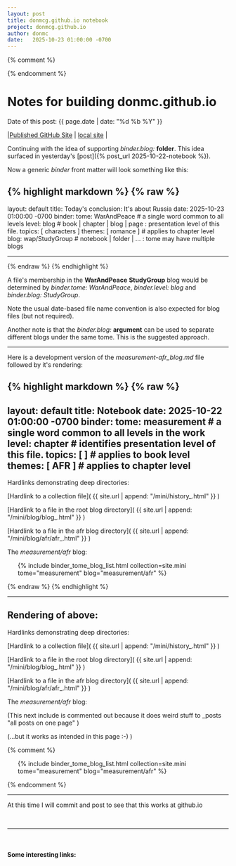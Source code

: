 ```yaml
---
layout: post
title: donmcg.github.io notebook 
project: donmcg.github.io
author: donmc
date:   2025-10-23 01:00:00 -0700
---
```


{% comment %}
<head>
    <script type="text/javascript" async
      src="https://cdnjs.cloudflare.com/ajax/libs/mathjax/2.7.7/MathJax.js?config=TeX-MML-AM_CHTML">
    </script>
</head>
{% endcomment %}

# Notes for building donmc.github.io
Date of this post: {{ page.date | date: "%d %b %Y" }}

|[Published GitHub Site](https://donmcg.github.io) | [local site](http://localhost:4000) |

Continuing with the idea of supporting *binder.blog:* **folder**.
This idea surfaced in yesterday's [post]({% post_url 2025-10-22-notebook %}).

Now a generic *binder* front matter will look something like this:

{% highlight markdown %}
{% raw %}
---
layout: default
title: Today's conclusion: It's about Russia
date:   2025-10-23 01:00:00 -0700
binder:
  tome:  WarAndPeace  # a single word common to all levels
  level: blog # book | chapter | blog | page : presentation level of this file.
  topics: [ characters ]
  themes: [ romance ] # applies to chapter level
  blog: wap/StudyGroup # notebook | folder | ... : tome may have multiple blogs 

---
{% endraw %}
{% endhighlight %}

A file's membership in the **WarAndPeace** **StudyGroup** blog
would be determined by *binder.tome: WarAndPeace*, *binder.level: blog* and
*binder.blog: StudyGroup*.

Note the usual date-based file name convention is also expected for blog files
(but not required).

Another note is that the *binder.blog:* **argument** can be used to 
separate different blogs under the same tome.  This is the suggested approach.

---

Here is a development version of the *measurement-afr_blog.md* file followed
by it's rendering:

{% highlight markdown %}
{% raw %}
---
layout: default
title: Notebook
date:   2025-10-22 01:00:00 -0700
binder:
  tome:  measurement  # a single word common to all levels in the work 
  level: chapter # identifies presentation level of this file.
  topics: [ ] # applies to book level
  themes: [ AFR ] # applies to chapter level
---

Hardlinks demonstrating deep directories:

[Hardlink to a collection file]( {{ site.url | append: "/mini/history_.html" }} )

[Hardlink to a file in the root blog directory]( {{ site.url | append: "/mini/blog/blog_.html" }} )

[Hardlink to a file in the afr blog directory]( {{ site.url | append: "/mini/blog/afr/afr_.html" }} )

The *measurement/afr* blog:
<div>
  <ol>
  {% include binder_tome_blog_list.html collection=site.mini tome="measurement" blog="measurement/afr" %}
  </ol>
</div>
{% endraw %}
{% endhighlight %}

---

## Rendering of above:

Hardlinks demonstrating deep directories:

[Hardlink to a collection file]( {{ site.url | append: "/mini/history_.html" }} )

[Hardlink to a file in the root blog directory]( {{ site.url | append: "/mini/blog/blog_.html" }} )

[Hardlink to a file in the afr blog directory]( {{ site.url | append: "/mini/blog/afr/afr_.html" }} )

The *measurement/afr* blog:

(This next include is commented out because it does weird stuff to _posts 
"all posts on one page" )

(...but it works as intended in this page :-) )

{% comment %}
<div>
  <ol>
  {% include binder_tome_blog_list.html collection=site.mini tome="measurement" blog="measurement/afr" %}
  </ol>
</div>
{% endcomment %}

---

At this time I will commit and post to see that this works at github.io


&nbsp;

---

&nbsp;

#### Some interesting links:


